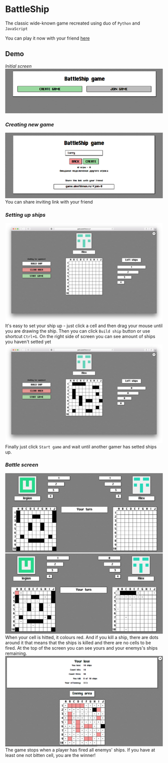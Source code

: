 # BattleShip
The classic wide-known game recreated using duo of `Python` and `JavaScript`

You can play it now with your friend [here](http://game.alexfilimon.ru/) 

## Demo
_Initial screen_
![](imgs/20180415-110433.png)

### _Creating new game_
![](imgs/20180415-110654.png)
You can share inviting link with your friend

### _Setting up ships_
![](imgs/20180415-112528.png)
It's easy to set your ship up - just click a cell and then drag your mouse until you are drawing the ship. Then you can click `Build ship` button or use shortcut `Ctrl+G`.
On the right side of screen you can see amount of ships you haven't setted yet
![](imgs/20180415-112543.png)
Finally just click `Start game` and wait until another gamer has  setted ships up.

### _Battle screen_
![](imgs/20180415-112617.png)
![](imgs/20180415-112640.png)
When your cell is hitted, it colours red. 
And if you kill a ship, there are dots around it that means that the ships is killed and there are no cells to be fired.
At the top of the screen you can see yours and your enemys's ships remaining.
![](imgs/20180415-112909.png)
The game stops when a player  has fired all enemys' ships. 
If you have at least one not bitten cell, you are the winner!